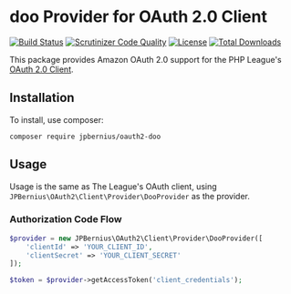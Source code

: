 # doo Provider for OAuth 2.0 Client

[![Build Status](https://img.shields.io/travis/jpbernius/oauth2-doo.svg)](https://travis-ci.org/jpbernius/oauth2-doo)
[![Scrutinizer Code Quality](https://scrutinizer-ci.com/g/jpbernius/oauth2-doo/badges/quality-score.png?b=master)](https://scrutinizer-ci.com/g/jpbernius/oauth2-doo/?branch=master)
[![License](https://img.shields.io/packagist/l/jpbernius/oauth2-doo.svg)](https://github.com/jpbernius/oauth2-doo/blob/master/LICENSE)
[![Total Downloads](https://poser.pugx.org/jpbernius/oauth2-doo/downloads)](https://packagist.org/packages/jpbernius/oauth2-doo)

This package provides Amazon OAuth 2.0 support for the PHP League's [OAuth 2.0 Client](https://github.com/thephpleague/oauth2-client).

## Installation

To install, use composer:

```
composer require jpbernius/oauth2-doo
```

## Usage

Usage is the same as The League's OAuth client, using `JPBernius\OAuth2\Client\Provider\DooProvider` as the provider.

### Authorization Code Flow

```php
$provider = new JPBernius\OAuth2\Client\Provider\DooProvider([
    'clientId' => 'YOUR_CLIENT_ID',
    'clientSecret' => 'YOUR_CLIENT_SECRET'
]);

$token = $provider->getAccessToken('client_credentials');
```
